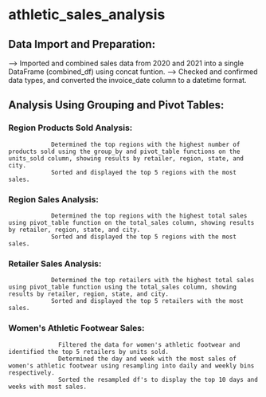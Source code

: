 # athletic_sales_analysis

## Data Import and Preparation:

--> Imported and combined sales data from 2020 and 2021 into a single DataFrame (combined_df) using concat funtion.
--> Checked and confirmed data types, and converted the invoice_date column to a datetime format.

## Analysis Using Grouping and Pivot Tables:

###           Region Products Sold Analysis:
                Determined the top regions with the highest number of products sold using the group_by and pivot_table functions on the units_sold column, showing results by retailer, region, state, and city.
                Sorted and displayed the top 5 regions with the most sales.


###           Region Sales Analysis:
                Determined the top regions with the highest total sales using pivot_table function on the total_sales column, showing results by retailer, region, state, and city.
                Sorted and displayed the top 5 regions with the most sales.


###           Retailer Sales Analysis:
                Determined the top retailers with the highest total sales using pivot_table function using the total_sales column, showing results by retailer, region, state, and city.
                Sorted and displayed the top 5 retailers with the most sales.


###           Women's Athletic Footwear Sales:
                  Filtered the data for women's athletic footwear and identified the top 5 retailers by units sold.
                  Determined the day and week with the most sales of women's athletic footwear using resampling into daily and weekly bins respectively.
                  Sorted the resampled df's to display the top 10 days and weeks with most sales.

